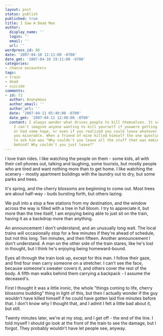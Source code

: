 ```yaml
---
layout: post
status: publish
published: true
title: I Saw A Dead Man
author:
  display_name: ''
  login: ''
  email: ''
  url: ''
wordpress_id: 86
date: '2007-04-10 12:11:00 -0700'
date_gmt: '2007-04-10 19:11:00 -0700'
categories:
- chance encounters
tags:
- train
- dead
- suicide
comments:
- id: 72
  author: Anonymous
  author_email: ''
  author_url: ''
  date: '2007-04-11 05:40:00 -0700'
  date_gmt: '2007-04-11 12:40:00 -0700'
  content: I always wonder what drives people to kill themselves. It seems so senseless.
    I can't imagine anyone wanting to kill yourself if youwere getting laid regularly
    or had some hope, or even if you realized you could leave whatever was making
    you miserable. When a friend of mine killed himself the one question I wanted
    to ask him was "Why couldn't you leave all the stuff that was making you miserable
    behind? Why couldn't you just leave?"
---
```

I love train rides.  I like watching the people on them - some kids, all with their cell phones out, talking and laughing, some tourists, but mostly people who are tired and want nothing more than to get home.  I like watching the scenery - mostly apartment buildings with the laundry out to dry, but some parks and trees.

It's spring, and the cherry blossoms are beginning to come out.  Most trees are about half-way - buds bursting forth, but others lazing.

We pull into a stop a few stations from my destination, and the window across the way is filled with a tree in full bloom.  I try to appreciate it, but more than the tree itself, I am enjoying being able to just sit on the train, having it as a backdrop more than anything.

An announcement I don't understand, and an unusually long wait.  The local trains will occasionally stop for a few minutes if they're ahead of schedule, but not this long.  Ten minutes, and then fifteen.  Another announcement I don't understand.  A man on the other side of the train stares, like he's lost in thought, but I think he's enjoying being homeward-bound.

Eyes all through the train look up, except for this man.  I follow their gaze, and find four men carry someone on a stretcher.  I can't see the face, because someone's sweater covers it, and others cover the rest of the body.  A fifth man walks behind them carrying a backpack - I assume the deceased's.  

First I thought it was a little ironic, the whole "things coming to life, cherry blossoms budding" thing in light of this, but then I actually wonder if the guy wouldn't have killed himself if he could have gotten laid five minutes before that.  I don't know why I thought that, and I admit I felt a little bad about it, but still.

Twenty minutes later, we're at my stop, and I get off - the end of the line.  I told myself I should go look at the front of the train to see the damage, but I forgot.  They probably wouldn't have let people see, anyway.
